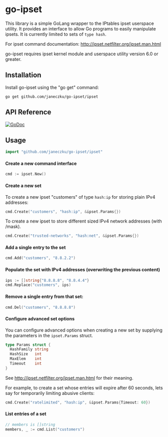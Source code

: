 # go-ipset #

This library is a simple GoLang wrapper to the IPtables ipset userspace utility.
It provides an interface to allow Go programs to easily manipulate ipsets.
It is currently limited to sets of `type hash`.

For ipset command documentation: http://ipset.netfilter.org/ipset.man.html

go-ipset requires ipset kernel module and userspace utility version 6.0 or greater.

## Installation ##

Install go-ipset using the "go get" command:

    go get github.com/janeczku/go-ipset/ipset

## API Reference ##

[![GoDoc](https://godoc.org/github.com/google/go-github/github?status.svg)](https://godoc.org/github.com/janeczku/go-ipset/ipset)

## Usage ##

```go
import "github.com/janeczku/go-ipset/ipset"
```

#### Create a new command interface
```go
cmd := ipset.New()
```

#### Create a new set

To create a new ipset "customers" of type `hash:ip` for storing plain IPv4 addresses:

```go
cmd.Create("customers", "hash:ip", &ipset.Params{})
```

To create a new ipset to store different sized IPv4 network addresses (with /mask).

```go
cmd.Create("trusted-networks", "hash:net", &ipset.Params{})
```

#### Add a single entry to the set

```go
cmd.Add("customers", "8.8.2.2")
```

#### Populate the set with IPv4 addresses (overwriting the previous content)

```go
ips := []string{"8.8.8.8", "8.8.4.4"}
cmd.Replace("customers", ips)
```

#### Remove a single entry from that set:

```go
cmd.Del("customers", "8.8.8.8")
```

#### Configure advanced set options

You can configure advanced options when creating a new set by supplying the parameters in the `ipset.Params` struct.

```go
type Params struct {
  HashFamily string
  HashSize   int
  MaxElem    int
  Timeout    int
}
```
See http://ipset.netfilter.org/ipset.man.html for their meaning.

For example, to create a set whose entries will expire after 60 seconds, lets say for temporarily limiting abusive clients:

```go
cmd.Create("ratelimited", "hash:ip", &ipset.Params{Timeout: 60})
```

#### List entries of a set
```go
// members is []string
members, _ := cmd.List("customers")
```
